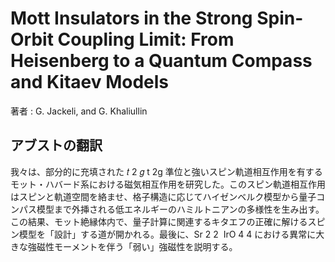 # Mott Insulators in the Strong Spin-Orbit Coupling Limit: From Heisenberg to a Quantum Compass and Kitaev Models

著者 : G. Jackeli, and G. Khaliullin

## アブストの翻訳
我々は、部分的に充填された 
𝑡
2
𝑔
t 
2g
​
  準位と強いスピン軌道相互作用を有するモット・ハバード系における磁気相互作用を研究した。このスピン軌道相互作用はスピンと軌道空間を絡ませ、格子構造に応じてハイゼンベルク模型から量子コンパス模型まで外挿される低エネルギーのハミルトニアンの多様性を生み出す。この結果、モット絶縁体内で、量子計算に関連するキタエフの正確に解けるスピン模型を「設計」する道が開かれる。最後に、Sr
2
2
​
 IrO
4
4
​
  における異常に大きな強磁性モーメントを伴う「弱い」強磁性を説明する。